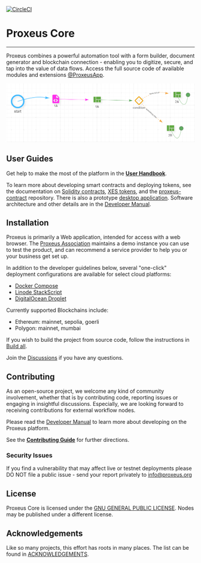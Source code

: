[![CircleCI](https://dl.circleci.com/status-badge/img/gh/ProxeusApp/proxeus-core/tree/main.svg?style=svg)](https://dl.circleci.com/status-badge/redirect/gh/ProxeusApp/proxeus-core/tree/main)

# Proxeus Core
--------------

Proxeus combines a powerful automation tool with a form builder, document generator and blockchain connection - enabling you to digitize, secure, and tap into the value of data flows. Access the full source code of available modules and extensions [@ProxeusApp](https://github.com/ProxeusApp).

![Screenshot of Proxeus workflow from the handbook](docs/handbook/Proxeus%20-%20The%20Complete%20Handbook_html_10299e76126cc024.png)

## User Guides

Get help to make the most of the platform in the **[User Handbook](https://doc.proxeus.org/#/handbook)**.

To learn more about developing smart contracts and deploying tokens, see the documentation on [Solidity contracts](https://doc.proxeus.org/#/contract_deployment), [XES tokens](https://doc.proxeus.org/#/xes-payment), and the [proxeus-contract](https://github.com/ProxeusApp/proxeus-contract) repository. There is also a prototype [desktop application](https://github.com/ProxeusApp/storage-app/blob/master/docs/overview.md). Software architecture and other details are in the [Developer Manual](https://doc.proxeus.org/#/components).

## Installation

Proxeus is primarily a Web application, intended for access with a web browser. The [Proxeus Association](https://proxeus.org) maintains a demo instance you can use to test the product, and can recommend a service provider to help you or your business get set up. 

In addition to the developer guidelines below, several "one-click" deployment configurations are available for select cloud platforms:

- [Docker Compose](docs/docker.md)
- [Linode StackScript](deploy/linode/README.md)
- [DigitalOcean Droplet](deploy/digitalocean/README.md)

Currently supported Blockchains include:

- Ethereum: mainnet, sepolia, goerli
- Polygon: mainnet, mumbai

If you wish to build the project from source code, follow the instructions in [Build all](docs/build_all.md). 

Join the [Discussions](https://github.com/ProxeusApp/community/discussions/3) if you have any questions.

## Contributing

As an open-source project, we welcome any kind of community involvement, whether that is by contributing code, reporting issues or engaging in insightful discussions. Especially, we are looking forward to receiving contributions for external workflow nodes.

Please read the [Developer Manual](https://doc.proxeus.com) to learn more about developing on the Proxeus platform.

See the **[Contributing Guide](docs/contributing.md)** for further directions.

### Security Issues

If you find a vulnerability that may affect live or testnet deployments please DO NOT file a public issue - send your report privately to info@proxeus.org

## License

Proxeus Core is licensed under the [GNU GENERAL PUBLIC LICENSE](LICENSE). Nodes may be published under a different license. 

## Acknowledgements

Like so many projects, this effort has roots in many places. The list can be found in [ACKNOWLEDGEMENTS](ACKNOWLEDGEMENTS).
